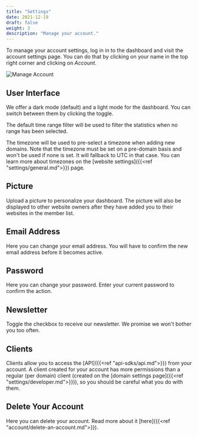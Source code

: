 ```yaml
---
title: "Settings"
date: 2021-12-19
draft: false
weight: 3
description: "Manage your account."
---
```


To manage your account settings, log in in to the dashboard and visit the account settings page. You can do that by clicking on your name in the top right corner and clicking on *Account*.

![Manage Account](/account/account.png)

## User Interface

We offer a dark mode (default) and a light mode for the dashboard. You can switch between them by clicking the toggle.

The default time range filter will be used to filter the statistics when no range has been selected.

The timezone will be used to pre-select a timezone when adding new domains. Note that the timezone must be set on a pre-domain basis and won't be used if none is set. It will fallback to UTC in that case. You can learn more about timezones on the [website settings]({{<ref "settings/general.md">}}) page.

## Picture

Upload a picture to personalize your dashboard. The picture will also be displayed to other website owners after they have added you to their websites in the member list.

## Email Address

Here you can change your email address. You will have to confirm the new email address before it becomes active.

## Password

Here you can change your password. Enter your current password to confirm the action.

## Newsletter

Toggle the checkbox to receive our newsletter. We promise we won't bother you too often.

## Clients

Clients allow you to access the [API]({{<ref "api-sdks/api.md">}}) from your account. A client created for your account has more permissions than a regular (per domain) client (created on the [domain settings page]({{<ref "settings/developer.md">}})), so you should be careful what you do with them.

## Delete Your Account

Here you can delete your account. Read more about it [here]({{<ref "account/delete-an-account.md">}}).

